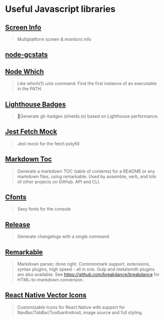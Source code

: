 # Useful Javascript libraries

## [Screen Info](https://github.com/parro-it/screen-info)

> Multiplatform screen & monitors info

## [node-gcstats](https://github.com/dainis/node-gcstats)

## [Node Which](https://github.com/npm/node-which)

> Like which(1) unix command. Find the first instance of an executable in the PATH.

## [Lighthouse Badges](https://github.com/emazzotta/lighthouse-badges)

> 🚦Generate gh-badges (shields.io) based on Lighthouse performance.

## [Jest Fetch Mock](https://github.com/jefflau/jest-fetch-mock)

> Jest mock for the fetch polyfill

## [Markdown Toc](https://github.com/jonschlinkert/markdown-toc)

> Generate a markdown TOC (table of contents) for a README or any markdown files, using remarkable. Used by assemble, verb, and lots of other projects on GitHub. API and CLI.

## [Cfonts](https://github.com/dominikwilkowski/cfonts)

> Sexy fonts for the console

## [Release](https://github.com/zeit/release)

> Generate changelogs with a single command

## [Remarkable](https://github.com/jonschlinkert/remarkable)

> Markdown parser, done right. Commonmark support, extensions, syntax plugins, high speed - all in one. Gulp and metalsmith plugins are also available. See https://github.com/breakdance/breakdance for HTML-to-markdown conversion.

## [React Native Vector Icons](https://github.com/oblador/react-native-vector-icons)

> Customizable Icons for React Native with support for NavBar/TabBar/ToolbarAndroid, image source and full styling.

